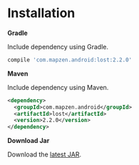 # Installation

**Gradle**

Include dependency using Gradle.

```groovy
compile 'com.mapzen.android:lost:2.2.0'
```

**Maven**

Include dependency using Maven.

```xml
<dependency>
  <groupId>com.mapzen.android</groupId>
  <artifactId>lost</artifactId>
  <version>2.2.0</version>
</dependency>
```

**Download Jar**

Download the [latest JAR][1].

[1]: http://search.maven.org/remotecontent?filepath=com/mapzen/android/lost/2.2.0/lost-2.2.0.jar
